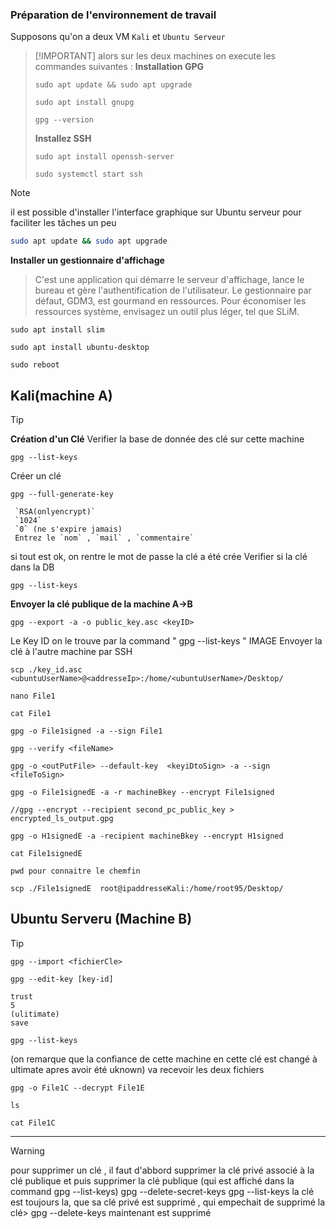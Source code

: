 
### Préparation de l'environnement de travail

Supposons qu'on a deux VM `Kali` et `Ubuntu Serveur`
> [!IMPORTANT] alors sur les deux machines on execute les commandes suivantes :
> **Installation GPG**
> ```
> sudo apt update && sudo apt upgrade
> ```
> ```
> sudo apt install gnupg
> ```
> ```
> gpg --version
> ```
> **Installez SSH**
> ```
> sudo apt install openssh-server
> ```
> ```
> sudo systemctl start ssh
> ```


> [!NOTE]
> il est possible d'installer l'interface graphique sur Ubuntu serveur pour faciliter les tâches un peu<br>
> ```bash
> sudo apt update && sudo apt upgrade
> ```
> **Installer un gestionnaire d'affichage** <br>
> >  C'est une application qui démarre le serveur d'affichage, lance le bureau et gère l'authentification de l'utilisateur. Le gestionnaire par défaut, GDM3, est gourmand en ressources. Pour économiser les ressources système, envisagez un outil plus léger, tel que SLiM.
> ```
> sudo apt install slim
> ```
> ```
> sudo apt install ubuntu-desktop
> ```
> ```
> sudo reboot
> ```

## Kali(machine A)

> [!TIP]
> **Création d'un Clé**
> Verifier la base de donnée des clé sur cette machine
> ```
> gpg --list-keys
> ```
> Créer un clé
> ```
> gpg --full-generate-key
> ```
> ```
>  `RSA(onlyencrypt)`
>  `1024`
>  `0` (ne s'expire jamais) 
>  Entrez le `nom` , `mail` , `commentaire`
> ```
>  si tout est ok, on rentre le mot de passe
> la clé a été crée
> Verifier si la clé dans la DB
> ```
> gpg --list-keys
> ```
> **Envoyer la clé publique de la machine A->B**
> ```
> gpg --export -a -o public_key.asc <keyID>
> ```
> Le Key ID on le trouve par la command " gpg --list-keys "
> IMAGE
> Envoyer la clé à l'autre machine par SSH
> ```
> scp ./key_id.asc  <ubuntuUserName>@<addresseIp>:/home/<ubuntuUserName>/Desktop/
> ```
> ```
> nano File1
> ```
> ```
> cat File1
> ```
> ```
> gpg -o File1signed -a --sign File1
> ```
> ```
> gpg --verify <fileName>
> ```
> ```
> gpg -o <outPutFile> --default-key  <keyiDtoSign> -a --sign <fileToSign>
> ```
> ```
> gpg -o File1signedE -a -r machineBkey --encrypt File1signed
> ```
> ```
> //gpg --encrypt --recipient second_pc_public_key > encrypted_ls_output.gpg
> ```
> ```
> gpg -o H1signedE -a -recipient machineBkey --encrypt H1signed
> ```
> ```
> cat File1signedE
> ```
> ```
> pwd pour connaitre le chemfin
> ```
> ```
> scp ./File1signedE  root@ipaddresseKali:/home/root95/Desktop/
> ```

 ## Ubuntu Serveru (Machine B)

> [!TIP]
> ```
> gpg --import <fichierCle>
> ```
> ```
> gpg --edit-key [key-id]
> ```
> ```
> trust
> 5
> (ulitimate)
> save
> ```
> ```
> gpg --list-keys
> ```
> (on remarque que la confiance de cette machine en cette clé est changé à ultimate apres avoir été uknown)
> va recevoir les deux fichiers
> ```
> gpg -o File1C --decrypt File1E
> ```
> ```
> ls
> ```
> ```
> cat File1C
> ```

***

> [!WARNING]
> pour supprimer un clé , il faut d'abbord supprimer la clé privé associé à la clé publique et puis supprimer la clé publique (qui est affiché dans la command gpg --list-keys)
> gpg --delete-secret-keys <ClePubliqueASupprime>
> gpg --list-keys 
> la clé est toujours la, que sa clé privé est supprimé , qui empechait de supprimé la clé>
> gpg --delete-keys <ClePubliqueASupprime>
> maintenant est supprimé
